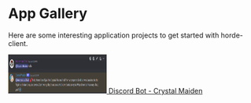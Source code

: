# App Gallery

Here are some interesting application projects to get started with horde-client. 

<a href="http://github.com/rahuldshetty/crystal-maiden-discord-bot">
<img src="https://raw.githubusercontent.com/rahuldshetty/crystal-maiden-discord-bot/master/examples/reply_1.PNG" alt="test" width="200px" height="80px"/>
Discord Bot - Crystal Maiden 
</a>

